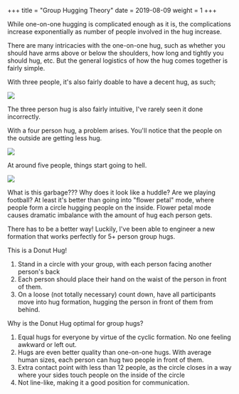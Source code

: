 +++
title = "Group Hugging Theory"
date = 2019-08-09
weight = 1
+++

While one-on-one hugging is complicated enough as it is, the complications increase exponentially as number of people involved in the hug increase.

There are many intricacies with the one-on-one hug, such as whether you should have arms above or below the shoulders, how long and tightly you should hug, etc. But the general logistics of how the hug comes together is fairly simple.

With three people, it's also fairly doable to have a decent hug, as such;

![](../../img/grouphugs/3personhug.png)

The three person hug is also fairly intuitive, I've rarely seen it done incorrectly.

With a four person hug, a problem arises. You'll notice that the people on the outside are getting less hug.

![](../../img/grouphugs/4personhug.png)

At around five people, things start going to hell.

![](../../img/grouphugs/5personhug.png)

What is this garbage??? Why does it look like a huddle? Are we playing football? At least it's better than going into "flower petal" mode, where people form a circle hugging people on the inside. Flower petal mode causes dramatic imbalance with the amount of hug each person gets.

There has to be a better way! Luckily, I've been able to engineer a new formation that works perfectly for 5+ person group hugs.

This is a Donut Hug!

1. Stand in a circle with your group, with each person facing another person's back
1. Each person should place their hand on the waist of the person in front of them.
1. On a loose (not totally necessary) count down, have all participants move into hug formation, hugging the person in front of them from behind.

Why is the Donut Hug optimal for group hugs?
1. Equal hugs for everyone by virtue of the cyclic formation. No one feeling awkward or left out.
2. Hugs are even better quality than one-on-one hugs. With average human sizes, each person can hug two people in front of them.
3. Extra contact point with less than 12 people, as the circle closes in a way where your sides touch people on the inside of the circle
4. Not line-like, making it a good position for communication.
